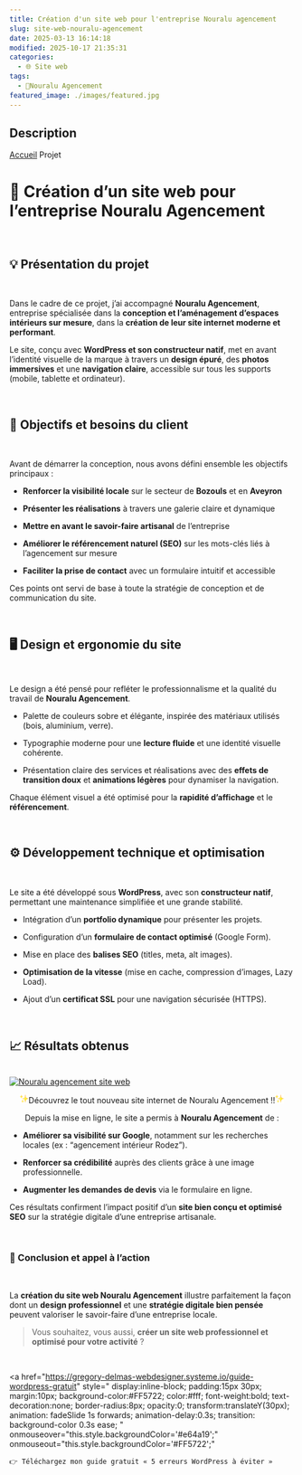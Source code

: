 ```yaml
---
title: Création d'un site web pour l'entreprise Nouralu agencement
slug: site-web-nouralu-agencement
date: 2025-03-13 16:14:18
modified: 2025-10-17 21:35:31
categories:
  - 🌐 Site web
tags:
  - 🏡Nouralu Agencement
featured_image: ./images/featured.jpg
---
```


## Description

<a href="https://gregory-delmas-designer.fr"></a>			</a>
			<a href="https://gregory-delmas-designer.fr">Accueil</a>  Projet		
					<h1>🧱 Création d’un site web pour l’entreprise Nouralu Agencement</h1>				
					<h2>💡 Présentation du projet</h2>				
		<p>Dans le cadre de ce projet, j’ai accompagné <strong data-start="378" data-end="400">Nouralu Agencement</strong>, entreprise spécialisée dans la <strong data-start="433" data-end="496">conception et l’aménagement d’espaces intérieurs sur mesure</strong>, dans la <strong data-start="506" data-end="562">création de leur site internet moderne et performant</strong>.</p><p>Le site, conçu avec <strong data-start="586" data-end="625">WordPress et son constructeur natif</strong>, met en avant l’identité visuelle de la marque à travers un <strong data-start="686" data-end="702">design épuré</strong>, des <strong data-start="708" data-end="729">photos immersives</strong> et une <strong data-start="737" data-end="758">navigation claire</strong>, accessible sur tous les supports (mobile, tablette et ordinateur).</p>		
					<h2>🎯 Objectifs et besoins du client</h2>				
		<p data-start="873" data-end="961">Avant de démarrer la conception, nous avons défini ensemble les objectifs principaux :</p><ul data-start="963" data-end="1369"><li data-start="963" data-end="1048"><p data-start="965" data-end="1048"><strong data-start="965" data-end="999">Renforcer la visibilité locale</strong> sur le secteur de <strong>Bozouls</strong> et en <strong>Aveyron</strong></p></li><li data-start="1049" data-end="1125"><p data-start="1051" data-end="1125"><strong data-start="1051" data-end="1081">Présenter les réalisations</strong> à travers une galerie claire et dynamique</p></li><li data-start="1126" data-end="1191"><p data-start="1128" data-end="1191"><strong data-start="1128" data-end="1173">Mettre en avant le savoir-faire artisanal</strong> de l’entreprise</p></li><li data-start="1192" data-end="1289"><p data-start="1194" data-end="1289"><strong data-start="1194" data-end="1238">Améliorer le référencement naturel (SEO)</strong> sur les mots-clés liés à l’agencement sur mesure</p></li><li data-start="1290" data-end="1369"><p data-start="1292" data-end="1369"><strong data-start="1292" data-end="1325">Faciliter la prise de contact</strong> avec un formulaire intuitif et accessible</p></li></ul><p data-start="1371" data-end="1465">Ces points ont servi de base à toute la stratégie de conception et de communication du site.</p>		
					<h2>🖥️ Design et ergonomie du site</h2>				
		<p data-start="1510" data-end="1620">Le design a été pensé pour refléter le professionnalisme et la qualité du travail de <strong data-start="1595" data-end="1617">Nouralu Agencement</strong>.</p><ul data-start="1621" data-end="1957"><li data-start="1621" data-end="1721"><p data-start="1623" data-end="1721">Palette de couleurs sobre et élégante, inspirée des matériaux utilisés (bois, aluminium, verre).</p></li><li data-start="1722" data-end="1809"><p data-start="1724" data-end="1809">Typographie moderne pour une <strong data-start="1753" data-end="1771">lecture fluide</strong> et une identité visuelle cohérente.</p></li><li data-start="1810" data-end="1957"><p data-start="1812" data-end="1957">Présentation claire des services et réalisations avec des <strong data-start="1870" data-end="1899">effets de transition doux</strong> et <strong data-start="1903" data-end="1925">animations légères</strong> pour dynamiser la navigation.</p></li></ul><p data-start="1959" data-end="2055">Chaque élément visuel a été optimisé pour la <strong data-start="2004" data-end="2028">rapidité d’affichage</strong> et le <strong data-start="2035" data-end="2052">référencement</strong>.</p>		
					<h2>⚙️ Développement technique et optimisation</h2>				
		<p data-start="2111" data-end="2252">Le site a été développé sous <strong data-start="2140" data-end="2153">WordPress</strong>, avec son <strong data-start="2164" data-end="2186">constructeur natif</strong>, permettant une maintenance simplifiée et une grande stabilité.</p><ul data-start="2253" data-end="2622"><li data-start="2253" data-end="2325"><p data-start="2255" data-end="2325">Intégration d’un <strong data-start="2272" data-end="2295">portfolio dynamique</strong> pour présenter les projets.</p></li><li data-start="2326" data-end="2398"><p data-start="2328" data-end="2398">Configuration d’un <strong data-start="2347" data-end="2381">formulaire de contact optimisé</strong> (Google Form).</p></li><li data-start="2399" data-end="2464"><p data-start="2401" data-end="2464">Mise en place des <strong data-start="2419" data-end="2434">balises SEO</strong> (titles, meta, alt images).</p></li><li data-start="2465" data-end="2549"><p data-start="2467" data-end="2549"><strong data-start="2467" data-end="2497">Optimisation de la vitesse</strong> (mise en cache, compression d’images, Lazy Load).</p></li><li data-start="2550" data-end="2622"><p data-start="2552" data-end="2622">Ajout d’un <strong data-start="2563" data-end="2581">certificat SSL</strong> pour une navigation sécurisée (HTTPS).</p></li></ul>		
					<h2>📈 Résultats obtenus</h2>				
																<a href="https://gregory-delmas-designer.fr/wp-content/uploads/2025/03/Nouralu-agencement-site-web.jpg" data-elementor-open-lightbox="yes" data-elementor-lightbox-title="Nouralu agencement site web" data-elementor-lightbox-description="Nouralu agencement site web" data-e-action-hash="#elementor-action%3Aaction%3Dlightbox%26settings%3DeyJpZCI6Mzk0MSwidXJsIjoiaHR0cDpcL1wvZ3JlZ29yeS1kZWxtYXMtZGVzaWduZXIuZnJcL3dwLWNvbnRlbnRcL3VwbG9hZHNcLzIwMjVcLzAzXC9Ob3VyYWx1LWFnZW5jZW1lbnQtc2l0ZS13ZWIuanBnIn0%3D">
							<img width="819" height="1024" src="./images/image-1.jpg" alt="Nouralu agencement site web" srcset="https://gregory-delmas-designer.fr/wp-content/uploads/2025/03/Nouralu-agencement-site-web-819x1024.jpg 819w, https://gregory-delmas-designer.fr/wp-content/uploads/2025/03/Nouralu-agencement-site-web-240x300.jpg 240w, https://gregory-delmas-designer.fr/wp-content/uploads/2025/03/Nouralu-agencement-site-web-768x960.jpg 768w, https://gregory-delmas-designer.fr/wp-content/uploads/2025/03/Nouralu-agencement-site-web-1228x1536.jpg 1228w, https://gregory-delmas-designer.fr/wp-content/uploads/2025/03/Nouralu-agencement-site-web-600x750.jpg 600w, https://gregory-delmas-designer.fr/wp-content/uploads/2025/03/Nouralu-agencement-site-web.jpg 1350w" sizes="(max-width: 819px) 100vw, 819px" />								</a>
		<p style="text-align: center;"><img title="Création d'un site web pour l'entreprise Nouralu agencement 2" src="./images/image-2.png" alt="✨" width="16" height="16" />Découvrez le tout nouveau site internet de Nouralu Agencement !!<img title="Création d'un site web pour l'entreprise Nouralu agencement 2" src="./images/image-2.png" alt="✨" width="16" height="16" /></p><p style="text-align: center;" data-start="2656" data-end="2729">Depuis la mise en ligne, le site a permis à <strong data-start="2700" data-end="2722">Nouralu Agencement</strong> de :</p><ul data-start="2730" data-end="3002"><li data-start="2730" data-end="2847"><p data-start="2732" data-end="2847"><strong data-start="2732" data-end="2770">Améliorer sa visibilité sur Google</strong>, notamment sur les recherches locales (ex : “agencement intérieur Rodez”).</p></li><li data-start="2848" data-end="2934"><p data-start="2850" data-end="2934"><strong data-start="2850" data-end="2878">Renforcer sa crédibilité</strong> auprès des clients grâce à une image professionnelle.</p></li><li data-start="2935" data-end="3002"><p data-start="2937" data-end="3002"><strong data-start="2937" data-end="2972">Augmenter les demandes de devis</strong> via le formulaire en ligne.</p></li></ul><p data-start="3004" data-end="3143">Ces résultats confirment l’impact positif d’un <strong data-start="3051" data-end="3086">site bien conçu et optimisé SEO</strong> sur la stratégie digitale d’une entreprise artisanale.</p>		
					<h3>🤝 Conclusion et appel à l’action</h3>				
		<p data-start="3190" data-end="3403">La <strong data-start="3193" data-end="3236">création du site web Nouralu Agencement</strong> illustre parfaitement la façon dont un <strong data-start="3276" data-end="3300">design professionnel</strong> et une <strong data-start="3308" data-end="3342">stratégie digitale bien pensée</strong> peuvent valoriser le savoir-faire d’une entreprise locale.</p><blockquote data-start="3405" data-end="3649"><p data-start="3407" data-end="3649">Vous souhaitez, vous aussi, <strong data-start="3435" data-end="3502">créer un site web professionnel et optimisé pour votre activité</strong> ?</p></blockquote>		
					<!-- Bloc CTA animé -->
  <!-- Bouton 1 : Guide gratuit -->
  <a href="https://gregory-delmas-webdesigner.systeme.io/guide-wordpress-gratuit" 
     style="
        display:inline-block;
        padding:15px 30px;
        margin:10px;
        background-color:#FF5722;
        color:#fff;
        font-weight:bold;
        text-decoration:none;
        border-radius:8px;
        opacity:0;
        transform:translateY(30px);
        animation: fadeSlide 1s forwards;
        animation-delay:0.3s;
        transition: background-color 0.3s ease;
     "
     onmouseover="this.style.backgroundColor='#e64a19';"
     onmouseout="this.style.backgroundColor='#FF5722';"
  >
    👉 Téléchargez mon guide gratuit « 5 erreurs WordPress à éviter »
  </a>
  <!-- Bouton 2 : Contact -->
  <a href="https://gregory-delmas-designer.fr/contact/" 
     style="
        display:inline-block;
        padding:15px 30px;
        margin:10px;
        background-color:#2196F3;
        color:#fff;
        font-weight:bold;
        text-decoration:none;
        border-radius:8px;
        opacity:0;
        transform:translateY(30px);
        animation: fadeSlide 1s forwards;
        animation-delay:0.6s;
        transition: background-color 0.3s ease;
     "
     onmouseover="this.style.backgroundColor='#1976D2';"
     onmouseout="this.style.backgroundColor='#2196F3';"
  >
    🚀 Contactez-moi directement
  </a>
<!-- Animations CSS -->
<style>
@keyframes fadeSlide {
  0% {
    opacity: 0;
    transform: translateY(30px);
  }
  100% {
    opacity: 1;
    transform: translateY(0);
  }
}
</style>
